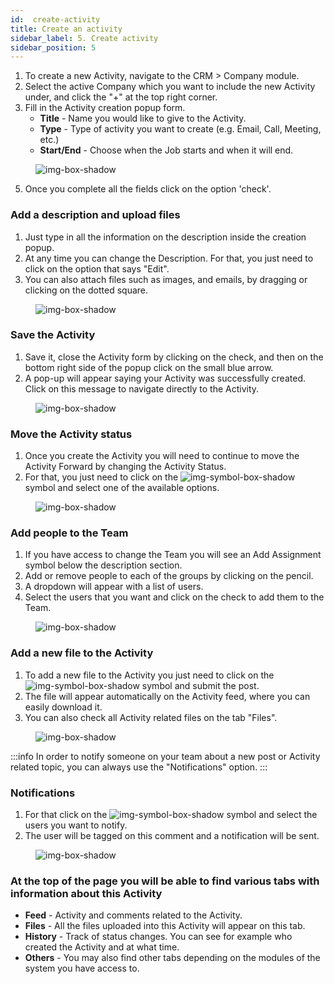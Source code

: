 ```yaml
---
id:  create-activity
title: Create an activity
sidebar_label: 5. Create activity
sidebar_position: 5
---
```


1. To create a new Activity, navigate to the CRM > Company module.
2. Select the active Company which you want to include the new Activity under, and click the "+" at the top right corner.
3. Fill in the Activity creation popup form. 
   - **Title** - Name you would like to give to the Activity.
   - **Type** - Type of activity you want to create (e.g. Email, Call, Meeting, etc.)
   - **Start/End** - Choose when the Job starts and when it will end.

<figure>

![img-box-shadow](/img/university/project-management/project-management-lesson2-1.png)
<figcaption></figcaption>
</figure>

5. Once you complete all the fields click on the option 'check'.

### Add a description and upload files

1. Just type in all the information on the description inside the creation popup.
2. At any time you can change the Description. For that, you just need to click on the option that says "Edit".
3. You can also attach files such as images, and emails, by dragging or clicking on the dotted square.

<figure>

![img-box-shadow](/img/university/project-management/project-management-lesson2-2.png)
<figcaption></figcaption>
</figure>

### Save the Activity 

1. Save it, close the Activity form by clicking on the check, and then on the bottom right side of the popup click on the small blue arrow.
2. A pop-up will appear saying your Activity was successfully created. Click on this message to navigate directly to the Activity.

<figure>

![img-box-shadow](/img/university/project-management/project-management-lesson2-3.png)
<figcaption></figcaption>
</figure>


### Move the Activity status

1. Once you create the Activity you will need to continue to move the Activity Forward by changing the Activity Status.
2. For that, you just need to click on the ![img-symbol-box-shadow](/img/university/project-management/project-management-lesson2-symbol-2.png) symbol and select one of the available options.

<figure>

![img-box-shadow](/img/university/project-management/project-management-lesson2-4.png)
<figcaption></figcaption>
</figure>

### Add people to the Team

1. If you have access to change the Team you will see an Add Assignment symbol below the description section.
2. Add or remove people to each of the groups by clicking on the pencil.
3. A dropdown will appear with a list of users.
4. Select the users that you want and click on the check to add them to the Team.

<figure>

![img-box-shadow](/img/university/project-management/project-management-lesson2-5.png)
<figcaption></figcaption>
</figure>


### Add a new file to the Activity

1. To add a new file to the Activity you just need to click on the ![img-symbol-box-shadow](/img/university/project-management/project-management-lesson2-symbol-1.png) symbol and submit the post.
2. The file will appear automatically on the Activity feed, where you can easily download it.
3. You can also check all Activity related files on the tab "Files".

<figure>

![img-box-shadow](/img/university/project-management/project-management-lesson2-6.png)
<figcaption></figcaption>
</figure>

:::info
In order to notify someone on your team about a new post or Activity related topic, you can always use the "Notifications" option.
:::

### Notifications

1. For that click on the ![img-symbol-box-shadow](/img/university/project-management/project-management-lesson2-symbol-3.png) symbol and select the users you want to notify.
2. The user will be tagged on this comment and a notification will be sent.

<figure>

![img-box-shadow](/img/university/project-management/project-management-lesson2-7.png)
<figcaption></figcaption>
</figure>

### At the top of the page you will be able to find various tabs with information about this Activity

- **Feed** - Activity and comments related to the Activity.
- **Files** - All the files uploaded into this Activity will appear on this tab.
- **History** - Track of status changes. You can see for example who created the Activity and at what time.
- **Others** - You may also find other tabs depending on the modules of the system you have access to.
